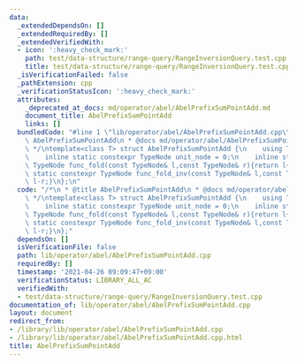 ```yaml
---
data:
  _extendedDependsOn: []
  _extendedRequiredBy: []
  _extendedVerifiedWith:
  - icon: ':heavy_check_mark:'
    path: test/data-structure/range-query/RangeInversionQuery.test.cpp
    title: test/data-structure/range-query/RangeInversionQuery.test.cpp
  _isVerificationFailed: false
  _pathExtension: cpp
  _verificationStatusIcon: ':heavy_check_mark:'
  attributes:
    _deprecated_at_docs: md/operator/abel/AbelPrefixSumPointAdd.md
    document_title: AbelPrefixSumPointAdd
    links: []
  bundledCode: "#line 1 \"lib/operator/abel/AbelPrefixSumPointAdd.cpp\"\n/*\n * @title\
    \ AbelPrefixSumPointAdd\n * @docs md/operator/abel/AbelPrefixSumPointAdd.md\n\
    \ */\ntemplate<class T> struct AbelPrefixSumPointAdd {\n    using TypeNode = T;\n\
    \    inline static constexpr TypeNode unit_node = 0;\n    inline static constexpr\
    \ TypeNode func_fold(const TypeNode& l,const TypeNode& r){return l+r;}\n    inline\
    \ static constexpr TypeNode func_fold_inv(const TypeNode& l,const TypeNode& r){return\
    \ l-r;}\n};\n"
  code: "/*\n * @title AbelPrefixSumPointAdd\n * @docs md/operator/abel/AbelPrefixSumPointAdd.md\n\
    \ */\ntemplate<class T> struct AbelPrefixSumPointAdd {\n    using TypeNode = T;\n\
    \    inline static constexpr TypeNode unit_node = 0;\n    inline static constexpr\
    \ TypeNode func_fold(const TypeNode& l,const TypeNode& r){return l+r;}\n    inline\
    \ static constexpr TypeNode func_fold_inv(const TypeNode& l,const TypeNode& r){return\
    \ l-r;}\n};"
  dependsOn: []
  isVerificationFile: false
  path: lib/operator/abel/AbelPrefixSumPointAdd.cpp
  requiredBy: []
  timestamp: '2021-04-26 09:09:47+09:00'
  verificationStatus: LIBRARY_ALL_AC
  verifiedWith:
  - test/data-structure/range-query/RangeInversionQuery.test.cpp
documentation_of: lib/operator/abel/AbelPrefixSumPointAdd.cpp
layout: document
redirect_from:
- /library/lib/operator/abel/AbelPrefixSumPointAdd.cpp
- /library/lib/operator/abel/AbelPrefixSumPointAdd.cpp.html
title: AbelPrefixSumPointAdd
---
```

